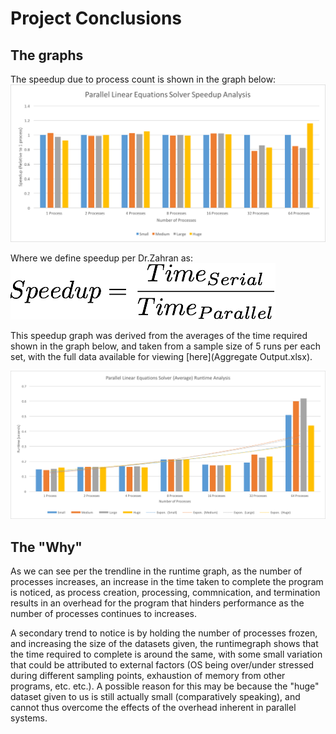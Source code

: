 # Project Conclusions

## The graphs
The speedup due to process count is shown in the graph below:
![The speedup due to process count](img/speedup.png)

Where we define speedup per Dr.Zahran as:
![Process speedup definition](img/speedupDefinition.png)

This speedup graph was derived from the averages of the time required shown in the graph below,
and taken from a sample size of 5 runs per each set, with the full data available for viewing [here](Aggregate Output.xlsx).

![Program runtime](img/runtime.png)

## The "Why"
As we can see per the trendline in the runtime graph, as the number of processes increases, 
an increase in the time taken to complete the program is noticed, as process creation, 
processing, commnication, and termination results in an overhead for the program that hinders
performance as the number of processes continues to increases.

A secondary trend to notice is by holding the number of processes frozen, and increasing the size
of the datasets given, the runtimegraph shows that the time required to complete is around the same, 
with some small variation that could be attributed to external factors (OS being over/under stressed 
during different sampling points, exhaustion of memory from other programs, etc. etc.). A possible 
reason for this may be because the "huge" dataset given to us is still actually small 
(comparatively speaking), and cannot thus overcome the effects of the overhead inherent in parallel systems.

